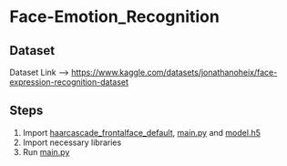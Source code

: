 # Face-Emotion_Recognition

## Dataset
Dataset Link --> https://www.kaggle.com/datasets/jonathanoheix/face-expression-recognition-dataset

## Steps
1. Import [haarcascade_frontalface_default](https://github.com/Omkar3344/Face-Emotion_Recognition/blob/main/haarcascade_frontalface_default.xml), [main.py](https://github.com/Omkar3344/Face-Emotion_Recognition/blob/main/main.py) and [model.h5](https://github.com/Omkar3344/Face-Emotion_Recognition/blob/main/model.h5)
2. Import necessary libraries
3. Run [main.py](https://github.com/Omkar3344/Face-Emotion_Recognition/blob/main/main.py)
